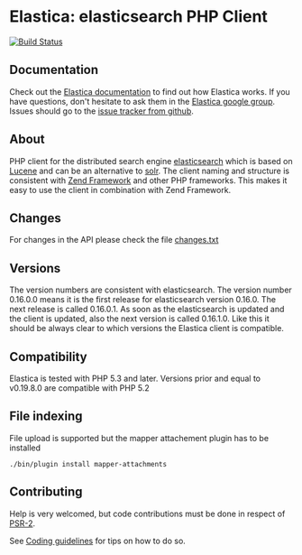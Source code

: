 Elastica: elasticsearch PHP Client
==================================

[![Build Status](https://secure.travis-ci.org/ruflin/Elastica.png?branch=master)](http://travis-ci.org/ruflin/Elastica)

Documentation
---------------------
Check out the [Elastica documentation](http://Elastica.io/) to find out how Elastica works. If you have questions, don't hesitate to ask them in the [Elastica google group](https://groups.google.com/group/elastica-php-client). Issues should go to the [issue tracker from github](https://github.com/ruflin/Elastica/issues).

About
---------------------
PHP client for the distributed search engine [elasticsearch](http://www.elasticsearch.org/) which is
based on [Lucene](http://lucene.apache.org/java/docs/index.html) and can be an alternative to [solr](http://lucene.apache.org/solr/).
The client naming and structure is consistent with [Zend Framework](http://framework.zend.com/)
and other PHP frameworks. This makes it easy to use the client in combination with Zend Framework.

Changes
-------
For changes in the API please check the file [changes.txt](https://github.com/ruflin/Elastica/blob/master/changes.txt)

Versions
--------
The version numbers are consistent with elasticsearch. The version number 0.16.0.0 means it is the first release for elasticsearch version 0.16.0. The next release is called 0.16.0.1. As soon as the elasticsearch is updated and the client is updated, also the next version is called 0.16.1.0. Like this it should be always clear to which versions the Elastica client is compatible.

Compatibility
-------------
Elastica is tested with PHP 5.3 and later. Versions prior and equal to v0.19.8.0 are compatible with PHP 5.2

File indexing
-------------
File upload is supported but the mapper attachement plugin has to be installed

	./bin/plugin install mapper-attachments

Contributing
------------
Help is very welcomed, but code contributions must be done in respect of [PSR-2](https://github.com/php-fig/fig-standards/blob/master/accepted/PSR-2-coding-style-guide.md).

See [Coding guidelines](https://github.com/ruflin/Elastica/wiki/Coding-guidelines) for tips on how to do so.